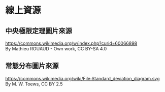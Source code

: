 # 線上資源

## 中央極限定理圖片來源
https://commons.wikimedia.org/w/index.php?curid=60066898  
By Mathieu ROUAUD - Own work, CC BY-SA 4.0

## 常態分布圖片來源
https://commons.wikimedia.org/wiki/File:Standard_deviation_diagram.svg  
By M. W. Toews, CC BY 2.5
